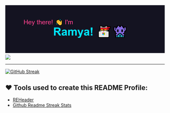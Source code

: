 <img src="https://github.com/RPraneetha/RPraneetha/blob/6d62738cf1ab5af5ed69241fb4aa653f10ea6cb7/header.png">


<!--
**RPraneetha/RPraneetha** is a ✨ _special_ ✨ repository because its `README.md` (this file) appears on your GitHub profile.

Here are some ideas to get you started:

- 🔭 I’m currently working on ...
- 🌱 I’m currently learning ...
- 👯 I’m looking to collaborate on ...
- 🤔 I’m looking for help with ...
- 💬 Ask me about ...
- 📫 How to reach me: ...
- 😄 Pronouns: ...
- ⚡ Fun fact: ...
-->

<img align='center' src='https://media.giphy.com/media/bcKmIWkUMCjVm/giphy.gif' width='200"'>

---

[![GitHub Streak](http://github-readme-streak-stats.herokuapp.com?user=RPraneetha&theme=radical&dates=F8D847&currStreakNum=00E7FF&currStreakLabel=00E7FF&border=7B75CC)](https://git.io/streak-stats)


## :heart: Tools used to create this README Profile:

- [REHeader](https://github.com/khalby786/REHeader) 
- [Github Readme Streak Stats](https://github.com/DenverCoder1/github-readme-streak-stats)
